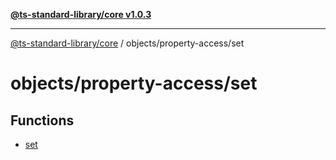 [**@ts-standard-library/core v1.0.3**](../../../README.md)

***

[@ts-standard-library/core](../../../modules.md) / objects/property-access/set

# objects/property-access/set

## Functions

- [set](functions/set.md)
